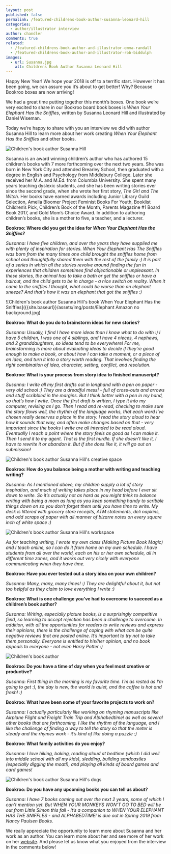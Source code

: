 ```yaml
---
layout: post
published: false
permalink: /featured-childrens-book-author-susanna-leonard-hill
categories:
  - author/illustrator interview
author: chandler
comments: true
related:
  - /featured-childrens-book-author-and-illustrator-emma-randall
  - /featured-childrens-book-author-and-illustrator-rob-biddulph
images:
  - url: Susanna.jpg
    alt: Childrens Book Author Susanna Leonard Hill
---
```

Happy New Year! We hope your 2018 is off to a terrific start. However it has been going, we can assure you it’s about to get better! Why? Because Bookroo boxes are now arriving!

We had a great time putting together this month’s boxes. One book we’re very excited to share in our Bookroo board book boxes is _When Your Elephant Has the Sniffles_, written by Susanna Leonard Hill and illustrated by Daniel Wiseman.

Today we’re happy to share with you an interview we did with author Susanna Hill to learn more about her work creating _When Your Elephant Has the Sniffles_ and other books.

![Children's book author Susanna Hill]({{site.baseurl}}/assets/img/posts/Susanna.jpg)

Susanna is an award winning children’s author who has authored 15 children’s books with 7 more forthcoming over the next two years. She was born in New York City and attended Brearley School, then graduated with a degree in English and Psychology from Middlebury College. Later she received her M.A. and M.Ed. from Columbia University. She spent many years teaching dyslexic students, and she has been writing stories ever since the second grade, when she wrote her first story, _The Girl and The Witch_. Her books have earned awards including Junior Library Guild Selection, Amelia Bloomer Project Feminist Books For Youth, Booklist Children’s Pick, Children’s Book of the Month, Parents Magazine #1 Board Book 2017, and Gold Mom’s Choice Award.  In addition to authoring children’s books, she is a mother to five, a teacher, and a lecturer.

**Bookroo: Where did you get the idea for _When Your Elephant Has the Sniffles_?**

_Susanna: I have five children, and over the years they have supplied me with plenty of inspiration for stories.  When Your Elephant Has The Sniffles was born from the many times one child brought the sniffles home from school and thoughtfully shared them with the rest of the family :)  It is part of a series in which all the stories revolve around finding the fun in experiences that children sometimes find objectionable or unpleasant.  In these stories, the animal has to take a bath or get the sniffles or have a haircut, and the child gets to be in charge - a nice switch on reality.  When it came to the sniffles I thought, what could be worse than an elephant sneeze?  And that’s how it was an elephant that got the sniffles :)_

![Children's book author Susanna Hill's book When Your Elephant Has the Sniffles]({{site.baseurl}}/assets/img/posts/Elephant Amazon no background.jpg)

**Bookroo: What do you do to brainstorm ideas for new stories?**

_Susanna: Usually, I find I have more ideas than I know what to do with :)   I have 5 children, I was one of 4 siblings, and I have 4 nieces, 4 nephews, and 2 granddaughters, so ideas tend to be everywhere!  For me, brainstorming is more about evaluating ideas to decide if they’re good enough to make a book, or about how I can take a moment, or a piece of an idea, and turn it into a story worth reading.  That involves finding the right combination of idea, character, setting, conflict, and resolution._   

**Bookroo: What is your process from story idea to finished manuscript?**

_Susanna:  I write all my first drafts out in longhand with a pen on paper - very old school :)  They are a dreadful mess! - full of cross-outs and arrows and stuff scribbled in the margins.  But I think better with a pen in my hand, so that’s how I write.  Once the first draft is written, I type it into my computer, revising as I go.  Then I read and re-read, checking to make sure the story flows well, the rhythm of the language works, that each word I’ve chosen really deserves a place in the story.  I read the story aloud to hear how it sounds that way, and often make changes based on that - very important since the books I write are all intended to be read aloud.  Eventually I reach a point where the story feels as good as I can make it.  Then I send it to my agent.  That is the first hurdle.  If she doesn’t like it, I have to rewrite it or abandon it.  But if she does like it, it will go out on submission!_

![Children's book author Susanna Hill's creative space]({{site.baseurl}}/assets/img/posts/workspace.jpg)

**Bookroo: How do you balance being a mother with writing and teaching writing?**

_Susanna:  As I mentioned above, my children supply a lot of story inspiration, and much of writing takes place in my head before I ever sit down to write.  So it’s actually not as hard as you might think to balance writing with being a mom as long as you keep something handy to scribble things down on so you don’t forget them until you have time to write.  My desk is littered with grocery store receipts, ATM statements, deli napkins, and odd scraps of paper with all manner of bizarre notes on every square inch of white space :)_

![Children's book author Susanna Hill's workspace]({{site.baseurl}}/assets/img/posts/desk.jpg)

_As for teaching writing, I wrote my own class (Making Picture Book Magic) and I teach online, so I can do it from home on my own schedule.  I have students from all over the world, each on his or her own schedule, all in different time zones, and it works out very nicely with everyone communicating when they have time._

**Bookroo: Have you ever tested out a story idea on your own children?**

_Susanna:  Many, many, many times! :)  They are delightful about it, but not too helpful as they claim to love everything I write :)_

**Bookroo: What is one challenge you’ve had to overcome to succeed as a children’s book author?**

_Susanna: Writing, especially picture books, is a surprisingly competitive field, so learning to accept rejection has been a challenge to overcome.  In addition, with all the opportunities for readers to write reviews and express their opinions, there is the challenge of coping with what can be quite negative reviews that are posted online.  It’s important to try not to take them personally.  Everyone is entitled to his/her opinion, and no book appeals to everyone - not even Harry Potter :)_

![Children's book author]({{site.baseurl}}/assets/img/posts/home.jpg)

**Bookroo: Do you have a time of day when you feel most creative or productive?**

_Susanna: First thing in the morning is my favorite time.  I’m as rested as I’m going to get :), the day is new, the world is quiet, and the coffee is hot and fresh! :)_

**Bookroo: What have been some of your favorite projects to work on?**

_Susanna:  I actually particularly like working on rhyming manuscripts like Airplane Flight and Freight Train Trip and Alphabedtime!  as well as several other books that are forthcoming.  I like the rhythm of the language, and I like the challenge of finding a way to tell the story so that the meter is steady and the rhymes work - it’s kind of like doing a puzzle :)_ 

**Bookroo: What family activities do you enjoy?**

_Susanna:  I love hiking, baking, reading aloud at bedtime (which I did well into middle school with all my kids), sledding, building sandcastles (especially digging the moat!), and playing all kinds of board games and card games!_

![Children's book author Susanna Hill's dogs]({{site.baseurl}}/assets/img/posts/dogs.jpg)

**Bookroo: Do you have any upcoming books you can tell us about?**

_Susanna:  I have 7 books coming out over the next 2 years, some of which I can’t mention yet.  But WHEN YOUR MONKEYS WON’T GO TO BED will be out from Little Simon this fall - it’s a companion to WHEN YOUR ELEPHANT HAS THE SNIFFLES - and ALPHABEDTIME! is due out in Spring 2019 from Nancy Paulsen Books._ 

We really appreciate the opportunity to learn more about Susanna and her work as an author. You can learn more about her and see more of her work on her [website](https://susannahill.com/). And please let us know what you enjoyed from the interview in the comments below!

